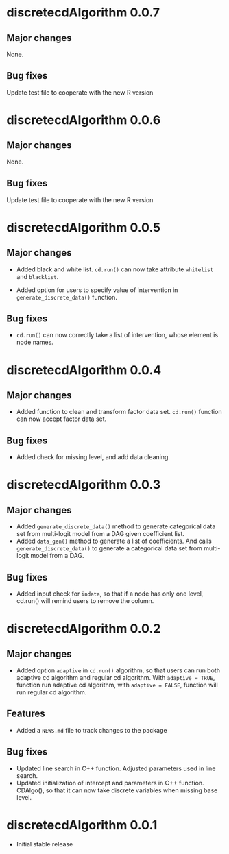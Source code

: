 # discretecdAlgorithm 0.0.7

## Major changes

None.

## Bug fixes
Update test file to cooperate with the new R version

# discretecdAlgorithm 0.0.6

## Major changes

None.

## Bug fixes
Update test file to cooperate with the new R version

# discretecdAlgorithm 0.0.5

## Major changes

* Added black and white list. `cd.run()` can now take attribute `whitelist` and `blacklist`.

* Added option for users to specify value of intervention in `generate_discrete_data()` function. 

## Bug fixes

* `cd.run()` can now correctly take a list of intervention, whose element is node names.

# discretecdAlgorithm 0.0.4

## Major changes

* Added function to clean and transform factor data set. `cd.run()` function can now accept factor data set.

## Bug fixes

* Added check for missing level, and add data cleaning.

# discretecdAlgorithm 0.0.3

## Major changes

* Added `generate_discrete_data()` method to generate categorical data set from multi-logit model from a DAG given coefficient list.
* Added `data_gen()` method to generate a list of coefficients. And calls `generate_discrete_data()` to generate a categorical data set from multi-logit model from a DAG.

## Bug fixes
* Added input check for `indata`, so that if a node has only one level, cd.run() will remind users to remove the column. 

# discretecdAlgorithm 0.0.2

## Major changes

* Added option `adaptive` in `cd.run()` algorithm, so that users can run both adaptive cd algorithm and regular cd algorithm. With `adaptive = TRUE`, function run adaptive cd algorithm, with `adaptive = FALSE`, function will run regular cd algorithm.

## Features

* Added a `NEWS.md` file to track changes to the package

## Bug fixes

* Updated line search in C++ function. Adjusted parameters used in line search.
* Updated initialization of intercept and parameters in C++ function. CDAlgo(), so that it can now take discrete variables when missing base level.

# discretecdAlgorithm 0.0.1

* Initial stable release
